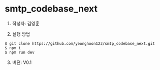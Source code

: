 # smtp_codebase_next

1. 작성자: 김영훈

2. 실행 방법

```shell
$ git clone https://github.com/yeonghoon123/smtp_codebase_next.git
$ npm i
$ npm run dev
```

3. 버젼: V0.1
